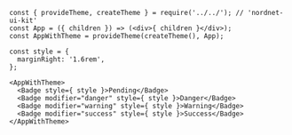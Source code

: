     const { provideTheme, createTheme } = require('../../'); // 'nordnet-ui-kit'
    const App = ({ children }) => (<div>{ children }</div>);
    const AppWithTheme = provideTheme(createTheme(), App);

    const style = {
      marginRight: '1.6rem',
    };

    <AppWithTheme>
      <Badge style={ style }>Pending</Badge>
      <Badge modifier="danger" style={ style }>Danger</Badge>
      <Badge modifier="warning" style={ style }>Warning</Badge>
      <Badge modifier="success" style={ style }>Success</Badge>
    </AppWithTheme>
